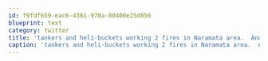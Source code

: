 ```yaml
---
id: f9fdf659-eac6-4361-970a-80400e25d056
blueprint: text
category: twitter
title: 'tankers and heli-buckets working 2 fires in Naramata area.  Another spot fire just reported @ MacIntyre Bluffs, Oliver  #kelownafire'
caption: 'tankers and heli-buckets working 2 fires in Naramata area.  Another spot fire just reported @ MacIntyre Bluffs, Oliver  <span class="hashtag hashtag_local">#<a href="http://tweettemp.darylchymko.ca/?tag=kelownafire">kelownafire</a>'
---
```

